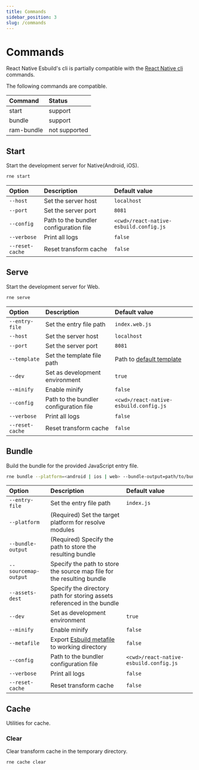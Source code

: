 ```yaml
---
title: Commands
sidebar_position: 3
slug: /commands
---
```


# Commands

React Native Esbuild's cli is partially compatible with the [React Native cli](https://github.com/react-native-community/cli) commands.

The following commands are compatible.

| Command | Status |
|:---|:---|
| start | support |
| bundle | support |
| ram-bundle | not supported |

## Start

Start the development server for Native(Android, iOS).

```bash
rne start
```

| Option | Description | Default value |
|:--|:--|:--|
| `--host` | Set the server host | `localhost` |
| `--port` | Set the server port | `8081` |
| `--config` | Path to the bundler configuration file | `<cwd>/react-native-esbuild.config.js` |
| `--verbose` | Print all logs | `false` |
| `--reset-cache` | Reset transform cache | `false` |

## Serve

Start the development server for Web.

```bash
rne serve
```

| Option | Description | Default value |
|:--|:--|:--|
| `--entry-file` | Set the entry file path | `index.web.js` |
| `--host` | Set the server host | `localhost` |
| `--port` | Set the server port | `8081` |
| `--template` | Set the template file path | Path to [default template](/web#default-template) |
| `--dev` | Set as development environment | `true` |
| `--minify` | Enable minify | `false` |
| `--config` | Path to the bundler configuration file | `<cwd>/react-native-esbuild.config.js` |
| `--verbose` | Print all logs | `false` |
| `--reset-cache` | Reset transform cache | `false` |

## Bundle

Build the bundle for the provided JavaScript entry file.

```bash
rne bundle --platform=<android | ios | web> --bundle-output=path/to/bundle
```

| Option | Description | Default value |
|:--|:--|:--|
| `--entry-file` | Set the entry file path | `index.js` |
| `--platform` | (Required) Set the target platform for resolve modules | |
| `--bundle-output` | (Required) Specify the path to store the resulting bundle | |
| `--sourcemap-output` | Specify the path to store the source map file for the resulting bundle | |
| `--assets-dest` | Specify the directory path for storing assets referenced in the bundle | |
| `--dev` | Set as development environment | `true` |
| `--minify` | Enable minify | `false` |
| `--metafile` | Export [Esbuild metafile](https://esbuild.github.io/api/#metafile) to working directory | `false` |
| `--config` | Path to the bundler configuration file | `<cwd>/react-native-esbuild.config.js` |
| `--verbose` | Print all logs | `false` |
| `--reset-cache` | Reset transform cache | `false` |

## Cache

Utilities for cache.

### Clear

Clear transform cache in the temporary directory.

```bash
rne cache clear
```
